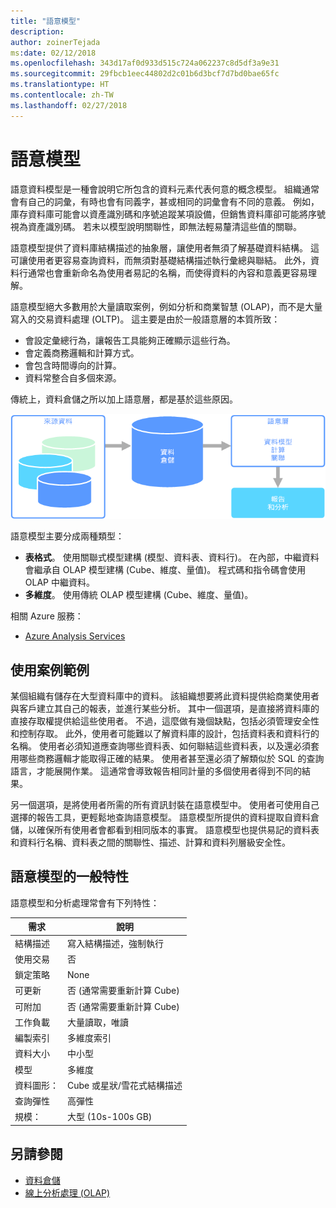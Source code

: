 ```yaml
---
title: "語意模型"
description: 
author: zoinerTejada
ms:date: 02/12/2018
ms.openlocfilehash: 343d17af0d933d515c724a062237c8d5df3a9e31
ms.sourcegitcommit: 29fbcb1eec44802d2c01b6d3bcf7d7bd0bae65fc
ms.translationtype: HT
ms.contentlocale: zh-TW
ms.lasthandoff: 02/27/2018
---
```

# <a name="semantic-modeling"></a>語意模型

語意資料模型是一種會說明它所包含的資料元素代表何意的概念模型。 組織通常會有自己的詞彙，有時也會有同義字，甚或相同的詞彙會有不同的意義。 例如，庫存資料庫可能會以資產識別碼和序號追蹤某項設備，但銷售資料庫卻可能將序號視為資產識別碼。 若未以模型說明關聯性，即無法輕易釐清這些值的關聯。 

語意模型提供了資料庫結構描述的抽象層，讓使用者無須了解基礎資料結構。 這可讓使用者更容易查詢資料，而無須對基礎結構描述執行彙總與聯結。 此外，資料行通常也會重新命名為使用者易記的名稱，而使得資料的內容和意義更容易理解。

語意模型絕大多數用於大量讀取案例，例如分析和商業智慧 (OLAP)，而不是大量寫入的交易資料處理 (OLTP)。 這主要是由於一般語意層的本質所致：

- 會設定彙總行為，讓報告工具能夠正確顯示這些行為。
- 會定義商務邏輯和計算方式。
- 會包含時間導向的計算。
- 資料常整合自多個來源。 

傳統上，資料倉儲之所以加上語意層，都是基於這些原因。

![資料倉儲與報告工具之間的語意層範例圖](./images/semantic-modeling.png)

語意模型主要分成兩種類型：

* **表格式**。 使用關聯式模型建構 (模型、資料表、資料行)。 在內部，中繼資料會繼承自 OLAP 模型建構 (Cube、維度、量值)。 程式碼和指令碼會使用 OLAP 中繼資料。
* **多維度**。 使用傳統 OLAP 模型建構 (Cube、維度、量值)。

相關 Azure 服務：
- [Azure Analysis Services](https://azure.microsoft.com/services/analysis-services/)

## <a name="example-use-case"></a>使用案例範例

某個組織有儲存在大型資料庫中的資料。 該組織想要將此資料提供給商業使用者與客戶建立其自己的報表，並進行某些分析。 其中一個選項，是直接將資料庫的直接存取權提供給這些使用者。 不過，這麼做有幾個缺點，包括必須管理安全性和控制存取。 此外，使用者可能難以了解資料庫的設計，包括資料表和資料行的名稱。 使用者必須知道應查詢哪些資料表、如何聯結這些資料表，以及還必須套用哪些商務邏輯才能取得正確的結果。 使用者甚至還必須了解類似於 SQL 的查詢語言，才能展開作業。 這通常會導致報告相同計量的多個使用者得到不同的結果。

另一個選項，是將使用者所需的所有資訊封裝在語意模型中。 使用者可使用自己選擇的報告工具，更輕鬆地查詢語意模型。 語意模型所提供的資料提取自資料倉儲，以確保所有使用者會都看到相同版本的事實。 語意模型也提供易記的資料表和資料行名稱、資料表之間的關聯性、描述、計算和資料列層級安全性。

## <a name="typical-traits-of-semantic-modeling"></a>語意模型的一般特性

語意模型和分析處理常會有下列特性：

| 需求 | 說明 |
| --- | --- |
| 結構描述 | 寫入結構描述，強制執行|
| 使用交易 | 否 |
| 鎖定策略 | None |
| 可更新 | 否 (通常需要重新計算 Cube) |
| 可附加 | 否 (通常需要重新計算 Cube) |
| 工作負載 | 大量讀取，唯讀 |
| 編製索引 | 多維度索引 |
| 資料大小 | 中小型 |
| 模型 | 多維度 |
| 資料圖形：| Cube 或星狀/雪花式結構描述 |
| 查詢彈性 | 高彈性 |
| 規模： | 大型 (10s-100s GB) |

## <a name="see-also"></a>另請參閱

- [資料倉儲](../scenarios/data-warehousing.md)
- [線上分析處理 (OLAP)](../scenarios/online-analytical-processing.md)
